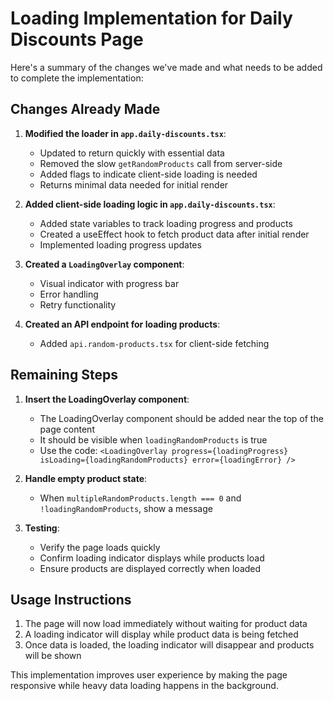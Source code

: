 # Loading Implementation for Daily Discounts Page

Here's a summary of the changes we've made and what needs to be added to complete the implementation:

## Changes Already Made

1. **Modified the loader in `app.daily-discounts.tsx`**:
   - Updated to return quickly with essential data
   - Removed the slow `getRandomProducts` call from server-side
   - Added flags to indicate client-side loading is needed
   - Returns minimal data needed for initial render

2. **Added client-side loading logic in `app.daily-discounts.tsx`**:
   - Added state variables to track loading progress and products
   - Created a useEffect hook to fetch product data after initial render
   - Implemented loading progress updates

3. **Created a `LoadingOverlay` component**:
   - Visual indicator with progress bar
   - Error handling
   - Retry functionality

4. **Created an API endpoint for loading products**:
   - Added `api.random-products.tsx` for client-side fetching

## Remaining Steps

1. **Insert the LoadingOverlay component**:
   - The LoadingOverlay component should be added near the top of the page content
   - It should be visible when `loadingRandomProducts` is true
   - Use the code: `<LoadingOverlay progress={loadingProgress} isLoading={loadingRandomProducts} error={loadingError} />`

2. **Handle empty product state**:
   - When `multipleRandomProducts.length === 0` and `!loadingRandomProducts`, show a message

3. **Testing**:
   - Verify the page loads quickly
   - Confirm loading indicator displays while products load
   - Ensure products are displayed correctly when loaded

## Usage Instructions

1. The page will now load immediately without waiting for product data
2. A loading indicator will display while product data is being fetched
3. Once data is loaded, the loading indicator will disappear and products will be shown

This implementation improves user experience by making the page responsive while heavy data loading happens in the background.